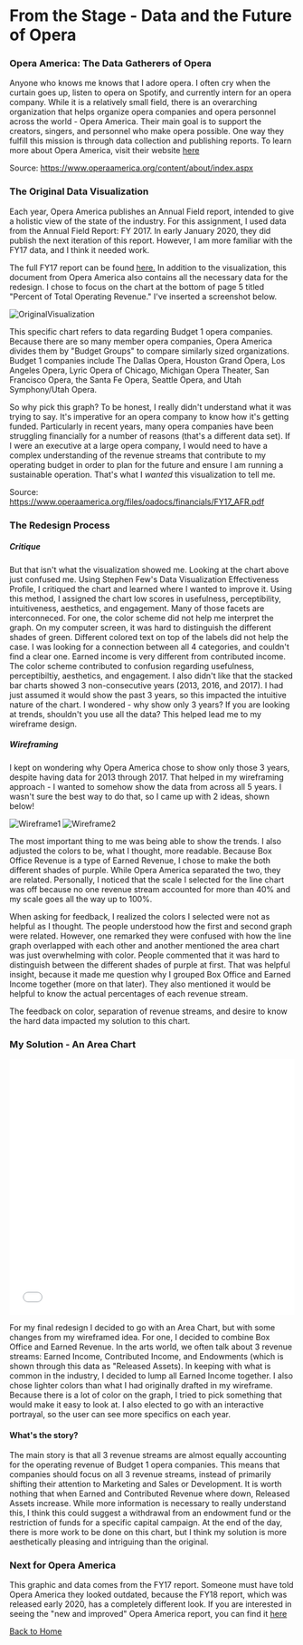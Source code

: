 # From the Stage - Data and the Future of Opera 

### Opera America: The Data Gatherers of Opera 

Anyone who knows me knows that I adore opera. I often cry when the curtain goes up, listen to opera on Spotify, and currently intern for an opera company. While it is a relatively small field, there is an overarching organization that helps organize opera companies and opera personnel across the world - Opera America. Their main goal is to support the creators, singers, and personnel who make opera possible. One way they fulfill this mission is through data collection and publishing reports. To learn more about Opera America, visit their website <a href="https://www.operaamerica.org" target="_blank">here</a>

Source: <a href="https://www.operaamerica.org/content/about/index.aspx" target="_blank">https://www.operaamerica.org/content/about/index.aspx</a> 

### The Original Data Visualization

Each year, Opera America publishes an Annual Field report, intended to give a holistic view of the state of the industry. For this assignment, I used data from the Annual Field Report: FY 2017. In early January 2020, they did publish the next iteration of this report. However, I am more familiar with the FY17 data, and I think it needed work. 

The full FY17 report can be found [here.](https://www.operaamerica.org/files/oadocs/financials/FY17_AFR.pdf) In addition to the visualization, this document from Opera America also contains all the necessary data for the redesign.  I chose to focus on the chart at the bottom of page 5 titled "Percent of Total Operating Revenue." I've inserted a screenshot below. 

![OriginalVisualization](/OperaAmerica_PercTotalOperatingRev.png)

This specific chart refers to data regarding Budget 1 opera companies. Because there are so many member opera companies, Opera America divides them by "Budget Groups" to compare similarly sized organizations. Budget 1 companies include The Dallas Opera, Houston Grand Opera, Los Angeles Opera, Lyric Opera of Chicago, Michigan Opera Theater, San Francisco Opera, the Santa Fe Opera, Seattle Opera, and Utah Symphony/Utah Opera. 

So why pick this graph? To be honest, I really didn't understand what it was trying to say. It's imperative for an opera company to know how it's getting funded. Particularly in recent years, many opera companies have been struggling financially for a number of reasons (that's a different data set). If I were an executive at a large opera company, I would need to have a complex understanding of the revenue streams that contribute to my operating budget in order to plan for the future and ensure I am running a sustainable operation. That's what I *wanted* this visualization to tell me. 


Source: <a href="https://www.operaamerica.org/files/oadocs/financials/FY17_AFR.pdf" target="_blank">https://www.operaamerica.org/files/oadocs/financials/FY17_AFR.pdf</a>     

### The Redesign Process

##### Critique

But that isn't what the visualization showed me. Looking at the chart above just confused me. Using Stephen Few's Data Visualization Effectiveness Profile, I critiqued the chart and learned where I wanted to improve it. Using this method, I assigned the chart low scores in usefulness, perceptibility, intuitiveness, aesthetics, and engagement. Many of those facets are interconneced. For one, the color scheme did not help me interpret the graph. On my computer screen, it was hard to distinguish the different shades of green. Different colored text on top of the labels did not help the case. I was looking for a connection between all 4 categories, and couldn't find a clear one. Earned income is very different from contributed income. The color scheme contributed to confusion regarding usefulness, perceptibiltiy, aesthetics, and engagement. I also didn't like that the stacked bar charts showed 3 non-consecutive years (2013, 2016, and 2017). I had just assumed it would show the past 3 years, so this impacted the intuitive nature of the chart. I wondered - why show only 3 years? If you are looking at trends, shouldn't you use all the data? This helped lead me to my wireframe design.

##### Wireframing 

I kept on wondering why Opera America chose to show only those 3 years, despite having data for 2013 through 2017. That helped in my wireframing approach - I wanted to somehow show the data from across all 5 years. I wasn't sure the best way to do that, so I came up with 2 ideas, shown below! 

![Wireframe1](/Wireframe1part1.JPG)
![Wireframe2](/Wireframe1part2.JPG)


The most important thing to me was being able to show the trends. I also adjusted the colors to be, what I thought, more readable. Because Box Office Revenue is a type of Earned Revenue, I chose to make the both different shades of purple. While Opera America separated the two, they are related. Personally, I noticed that the scale I selected for the line chart was off because no one revenue stream accounted for more than 40% and my scale goes all the way up to 100%. 

When asking for feedback, I realized the colors I selected were not as helpful as I thought. The people understood how the first and second graph were related. However, one remarked they were confused with how the line graph overlapped with each other and another mentioned the area chart was just overwhelming with color. People commented that it was hard to distinguish between the different shades of purple at first. That was helpful insight, because it made me question why I grouped Box Office and Earned Income together (more on that later). They also mentioned it would be helpful to know the actual percentages of each revenue stream. 

The feedback on color, separation of revenue streams, and desire to know the hard data impacted my solution to this chart. 


### My Solution - An Area Chart

<iframe title="% of Total Cumulative Operating Revenue Over Time" aria-label="Interactive area chart" id="datawrapper-chart-5ojcY" src="//datawrapper.dwcdn.net/5ojcY/1/" scrolling="no" frameborder="0" style="width: 0; min-width: 100% !important; border: none;" height="451"></iframe><script type="text/javascript">!function(){"use strict";window.addEventListener("message",function(a){if(void 0!==a.data["datawrapper-height"])for(var e in a.data["datawrapper-height"]){var t=document.getElementById("datawrapper-chart-"+e)||document.querySelector("iframe[src*='"+e+"']");t&&(t.style.height=a.data["datawrapper-height"][e]+"px")}})}();
</script>

For my final redesign I decided to go with an Area Chart, but with some changes from my wireframed idea. For one, I decided to combine Box Office and Earned Revenue. In the arts world, we often talk about 3 revenue streams: Earned Income, Contributed Income, and Endowments (which is shown through this data as "Released Assets). In keeping with what is common in the industry, I decided to lump all Earned Income together. I also chose lighter colors than what I had originally drafted in my wireframe. Because there is a lot of color on the graph, I tried to pick something that would make it easy to look at. I also elected to go with an interactive portrayal, so the user can see more specifics on each year. 

#### What's the story? 

The main story is that all 3 revenue streams are almost equally accounting for the operating revenue of Budget 1 opera companies. This means that companies should focus on all 3 revenue streams, instead of primarily shifting their attention to Marketing and Sales or Development. It is worth nothing that when Earned and Contributed Revenue where down, Released Assets increase. While more information is necessary to really understand this, I think this could suggest a withdrawal from an endowment fund or the restriction of funds for a specific capital campaign. At the end of the day, there is more work to be done on this chart, but I think my solution is more aesthetically pleasing and intriguing than the original. 


### Next for Opera America 

This graphic and data comes from the FY17 report. Someone must have told Opera America they looked outdated, because the FY18 report, which was released early 2020, has a completely different look. If you are interested in seeing the "new and improved" Opera America report, you can find it <a href="https://www.operaamerica.org/files/oadocs/financials/FY18_AFR.pdf" target="_blank">here</a> 

[Back to Home](https://ascherry.github.io/cherry-portfolio/)

